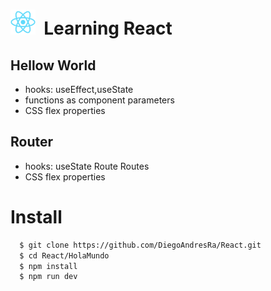 #  <img src="https://github.com/devicons/devicon/blob/master/icons/react/react-original.svg" title="Java" alt="Java" width="40" height="40"/>&nbsp; Learning React

## Hellow World
<ul>
  <li>hooks: useEffect,useState</li>
  <li>functions as component parameters</li>
  <li>CSS flex properties</li>
</ul>

## Router
<ul>
  <li>hooks: useState Route Routes</li>
  <li>CSS flex properties</li>
</ul>

# Install
```bash
  $ git clone https://github.com/DiegoAndresRa/React.git
  $ cd React/HolaMundo
  $ npm install
  $ npm run dev
```
